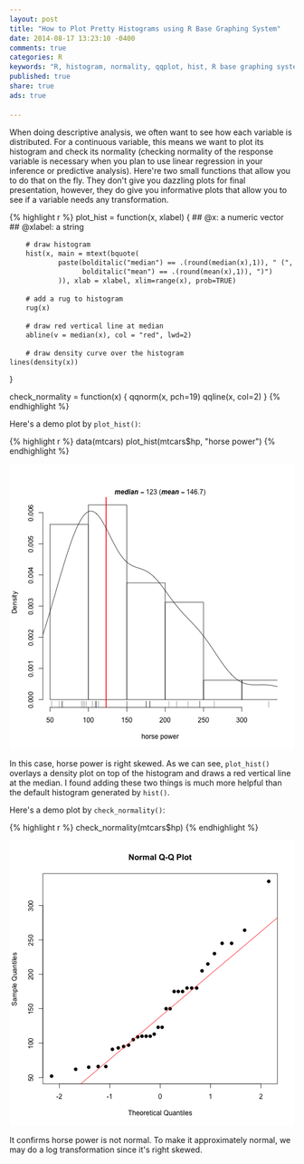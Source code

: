 ```yaml
---
layout: post
title: "How to Plot Pretty Histograms using R Base Graphing System"
date: 2014-08-17 13:23:10 -0400
comments: true
categories: R
keywords: "R, histogram, normality, qqplot, hist, R base graphing system"
published: true
share: true
ads: true

---
```

When doing descriptive analysis, we often want to see how each variable is distributed. For a continuous variable, this means we want to plot its histogram and check its normality (checking normality of the response variable is necessary when you plan to use linear regression in your inference or predictive analysis). Here're two small functions that allow you to do that on the fly. They don't give you dazzling plots for final presentation, however, they do give you informative plots that allow you to see if a variable needs any transformation.


{% highlight r %}
plot_hist = function(x, xlabel) {
        ## @x: a numeric vector
        ## @xlabel: a string
        
        # draw histogram
        hist(x, main = mtext(bquote(
                paste(bolditalic("median") == .(round(median(x),1)), " (",
                      bolditalic("mean") == .(round(mean(x),1)), ")")
                )), xlab = xlabel, xlim=range(x), prob=TRUE)
        
        # add a rug to histogram
        rug(x)

        # draw red vertical line at median
        abline(v = median(x), col = "red", lwd=2)  
                
        # draw density curve over the histogram
	lines(density(x))   
}

check_normality = function(x) {
	qqnorm(x, pch=19)
	qqline(x, col=2)
}
{% endhighlight %}

Here's a demo plot by `plot_hist()`:

{% highlight r %}
data(mtcars)
plot_hist(mtcars$hp, "horse power")
{% endhighlight %}

![center](/../figs/2014-08-17-how-to-plot-pretty-histograms-using-r-base-graphing-system/unnamed-chunk-2-1.png) 

In this case, horse power is right skewed. As we can see, `plot_hist()` overlays a density plot on top of the histogram and draws a red vertical line at the median. I found adding these two things is much more helpful than the default histogram generated by `hist()`. 

Here's a demo plot by `check_normality()`:

{% highlight r %}
check_normality(mtcars$hp)
{% endhighlight %}

![center](/../figs/2014-08-17-how-to-plot-pretty-histograms-using-r-base-graphing-system/unnamed-chunk-3-1.png) 

It confirms horse power is not normal. To make it approximately normal, we may do a log transformation since it's right skewed.
